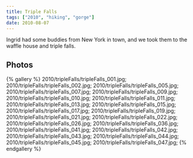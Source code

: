 ```yaml
---
title: Triple Falls
tags: ["2010", "hiking", "gorge"]
date: 2010-08-07
---
```

Ingrid had some buddies from New York in town, and we took them to the waffle house and triple falls.

## Photos 

{% gallery %} 
2010/tripleFalls/tripleFalls_001.jpg;
2010/tripleFalls/tripleFalls_002.jpg;
2010/tripleFalls/tripleFalls_005.jpg;
2010/tripleFalls/tripleFalls_007.jpg;
2010/tripleFalls/tripleFalls_009.jpg;
2010/tripleFalls/tripleFalls_010.jpg;
2010/tripleFalls/tripleFalls_011.jpg;
2010/tripleFalls/tripleFalls_013.jpg;
2010/tripleFalls/tripleFalls_015.jpg;
2010/tripleFalls/tripleFalls_017.jpg;
2010/tripleFalls/tripleFalls_019.jpg;
2010/tripleFalls/tripleFalls_021.jpg;
2010/tripleFalls/tripleFalls_022.jpg;
2010/tripleFalls/tripleFalls_026.jpg;
2010/tripleFalls/tripleFalls_036.jpg;
2010/tripleFalls/tripleFalls_041.jpg;
2010/tripleFalls/tripleFalls_042.jpg;
2010/tripleFalls/tripleFalls_043.jpg;
2010/tripleFalls/tripleFalls_044.jpg;
2010/tripleFalls/tripleFalls_045.jpg;
2010/tripleFalls/tripleFalls_047.jpg;
{% endgallery %}
